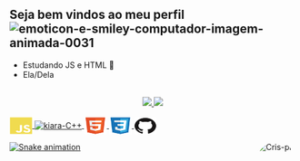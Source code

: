 ## Seja bem vindos ao meu perfil <img src="https://www.imagensanimadas.com/data/media/318/emoticon-e-smiley-computador-imagem-animada-0031.gif" border="0" alt="emoticon-e-smiley-computador-imagem-animada-0031" /></a>

- Estudando JS e HTML 🌱
- Ela/Dela

<br>

<div align="center">
  <a href="https://github.com/NegrescoDemon">
  <img height="150em" src="https://github-readme-stats.vercel.app/api?username=NegrescoDemon&show_icons=true&theme=blue&include_all_commits=true&count_private=true"/>
  <img height="150em" "180em" src="https://github-readme-stats.vercel.app/api/top-langs/?username=NegrescoDemon&layout=compact&langs_count=7&theme=blue"/>
</div>
<div style="display: inline_block"><br>
  <img align="center" alt="Rafa-Js" height="30" width="40" src="https://raw.githubusercontent.com/devicons/devicon/master/icons/javascript/javascript-plain.svg">
  <img align="center" alt="kiara-C++" height="30" width="40" src="https://cdn.jsdelivr.net/gh/devicons/devicon/icons/cplusplus/cplusplus-line.svg"/>
  <img align="center" alt="Rafa-HTML" height="30" width="40" src="https://raw.githubusercontent.com/devicons/devicon/master/icons/html5/html5-original.svg">
    <img align="center" alt="Rafa-CSS" height="30" width="40" src="https://raw.githubusercontent.com/devicons/devicon/master/icons/css3/css3-original.svg">

  <img align="center" alt="C-git" height="30" width="40" src="https://raw.githubusercontent.com/devicons/devicon/master/icons/github/github-original.svg">
       

  <img align="right" alt="Cris-pic" height="200" style="border-radius:50px;" 
       src="https://media.discordapp.net/attachments/816442276183408651/928804643662876682/picasion.com_1f278884c449e9b3c928abc92488ca62.gif">
</div>
   
![Snake animation](https://github.com/negrescoDemon/negrescoDemon/blob/output/github-contribution-grid-snake.svg)
 
</div>

